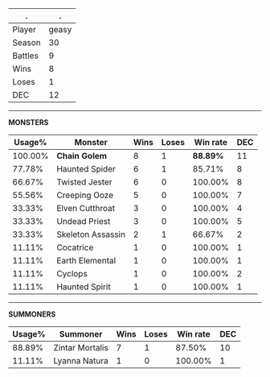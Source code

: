 .|.
|-|-
Player|geasy
Season|30
Battles|9
Wins|8
Loses|1
DEC|12

---
**MONSTERS**

Usage%|Monster|Wins|Loses|Win rate|DEC|
-|-|-|-|-|-|
100.00%|**Chain Golem**|8|1|**88.89%**|11|
77.78%|Haunted Spider|6|1|85.71%|8|
66.67%|Twisted Jester|6|0|100.00%|8|
55.56%|Creeping Ooze|5|0|100.00%|7|
33.33%|Elven Cutthroat|3|0|100.00%|4|
33.33%|Undead Priest|3|0|100.00%|5|
33.33%|Skeleton Assassin|2|1|66.67%|2|
11.11%|Cocatrice|1|0|100.00%|1|
11.11%|Earth Elemental|1|0|100.00%|1|
11.11%|Cyclops|1|0|100.00%|2|
11.11%|Haunted Spirit|1|0|100.00%|1|

---
**SUMMONERS**

Usage%|Summoner|Wins|Loses|Win rate|DEC|
-|-|-|-|-|-|
88.89%|Zintar Mortalis|7|1|87.50%|10|
11.11%|Lyanna Natura|1|0|100.00%|1|
